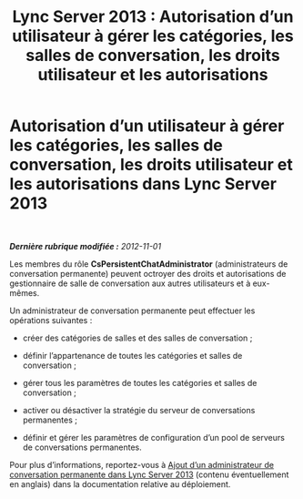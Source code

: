 ﻿---
title: 'Lync Server 2013 : Autorisation d’un utilisateur à gérer les catégories, les salles de conversation, les droits utilisateur et les autorisations'
TOCTitle: Autorisation d’un utilisateur à gérer les catégories, les salles de conversation, les droits utilisateur et les autorisations
ms:assetid: 6c551be3-bc74-4d0e-9008-ddfabd86e940
ms:mtpsurl: https://technet.microsoft.com/fr-fr/library/JJ215876(v=OCS.15)
ms:contentKeyID: 49297521
ms.date: 05/20/2016
mtps_version: v=OCS.15
ms.translationtype: HT
---

# Autorisation d’un utilisateur à gérer les catégories, les salles de conversation, les droits utilisateur et les autorisations dans Lync Server 2013

 

_**Dernière rubrique modifiée :** 2012-11-01_

Les membres du rôle **CsPersistentChatAdministrator** (administrateurs de conversation permanente) peuvent octroyer des droits et autorisations de gestionnaire de salle de conversation aux autres utilisateurs et à eux-mêmes.

Un administrateur de conversation permanente peut effectuer les opérations suivantes :

  - créer des catégories de salles et des salles de conversation ;

  - définir l’appartenance de toutes les catégories et salles de conversation ;

  - gérer tous les paramètres de toutes les catégories et salles de conversation ;

  - activer ou désactiver la stratégie du serveur de conversations permanentes ;

  - définir et gérer les paramètres de configuration d’un pool de serveurs de conversations permanentes.

Pour plus d’informations, reportez-vous à [Ajout d’un administrateur de conversation permanente dans Lync Server 2013](lync-server-2013-adding-a-persistent-chat-administrator.md) (contenu éventuellement en anglais) dans la documentation relative au déploiement.

